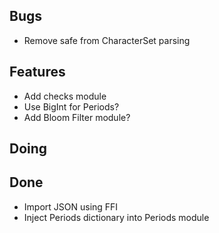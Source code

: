 ## Bugs

- Remove safe from CharacterSet parsing

## Features

- Add checks module
- Use BigInt for Periods?
- Add Bloom Filter module?

## Doing


## Done

- Import JSON using FFI
- Inject Periods dictionary into Periods module
